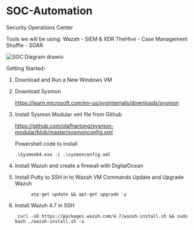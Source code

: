 # SOC-Automation
Security Operations Center

Tools we will be using: 
Wazah - SIEM & XDR
TheHive - Case Management
Shuffle - SOAR 


![SOC Diagram drawio](https://github.com/hetp1/SOC-Automation-/assets/108355131/211ec9a7-1516-4cb3-828c-dff62e1acd09)

Getting Started-
1. Download and Run a New Windows VM
2. Download Sysmon

   https://learn.microsoft.com/en-us/sysinternals/downloads/sysmon
4. Install Sysmon Modular xml file from Github

   https://github.com/olafhartong/sysmon-modular/blob/master/sysmonconfig.xml

   Powershell code to install

       .\Sysmon64.exe -i .\sysmonconfig.xml
5. Install Wazuh and create a firewall with DigitalOcean
6. Install Putty to SSH in to Wazah VM
   Commands Update and Upgrade Wazuh

             atp-get update && apt-get upgrade -y

7. Install Wazuh 4.7 in SSH
   
        curl -sO https://packages.wazuh.com/4.7/wazuh-install.sh && sudo bash ./wazuh-install.sh -a

   
